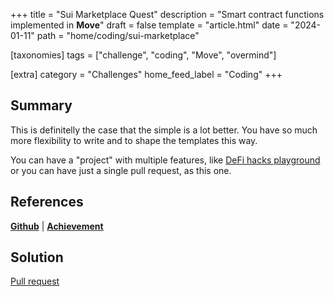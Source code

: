 +++
title = "Sui Marketplace Quest"
description = "Smart contract functions implemented in **Move**"
draft = false
template = "article.html"
date = "2024-01-11"
path = "home/coding/sui-marketplace"

[taxonomies]
tags = ["challenge", "coding", "Move", "overmind"]

[extra]
category = "Challenges"
home_feed_label = "Coding"
+++

## Summary
This is definitelly the case that the simple is a lot better. You have so much more flexibility to write and to shape the templates this way.

You can have a "project" with multiple features, like [DeFi hacks playground](/coding/defi-hacks) or you can have just a single pull request, as this one.

## References
**[Github](https://github.com/vesla0x1/sui-marketplace)** | **[Achievement](/achievements/sui-marketplace)**

## Solution
[Pull request](https://github.com/vesla0x1/sui-marketplace/pull/1)